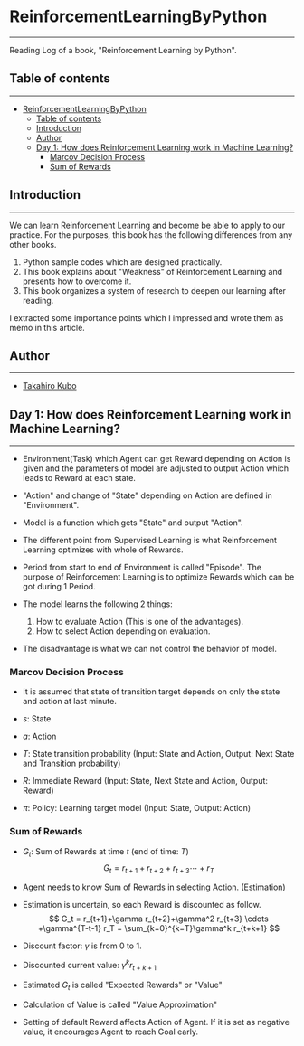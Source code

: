 # ReinforcementLearningByPython
---
Reading Log of a book, "Reinforcement Learning by Python".

## Table of contents
---
<!-- TOC -->

- [ReinforcementLearningByPython](#reinforcementlearningbypython)
    - [Table of contents](#table-of-contents)
    - [Introduction](#introduction)
    - [Author](#author)
    - [Day 1: How does Reinforcement Learning work in Machine Learning?](#day-1-how-does-reinforcement-learning-work-in-machine-learning)
        - [Marcov Decision Process](#marcov-decision-process)
        - [Sum of Rewards](#sum-of-rewards)

<!-- /TOC -->

## Introduction
---
We can learn Reinforcement Learning and become be able to apply to our practice. For the purposes, this book has the following differences from any other books.  

1. Python sample codes which are designed practically.  
2. This book explains about "Weakness" of Reinforcement Learning and presents how to overcome it.  
3. This book organizes a system of research to deepen our learning after reading.  

I extracted some importance points which I impressed and wrote them as memo in this article.  

## Author
---
* [Takahiro Kubo](https://www.wantedly.com/users/245795)  

## Day 1: How does Reinforcement Learning work in Machine Learning?
---
* Environment(Task) which Agent can get Reward depending on Action is given and the parameters of model are adjusted to output Action which leads to Reward at each state.  

* "Action" and change of "State" depending on Action are defined in "Environment".  

* Model is a function which gets "State" and output "Action".  

* The different point from Supervised Learning is what Reinforcement Learning optimizes with whole of Rewards.  

* Period from start to end of Environment is called "Episode". The purpose of Reinforcement Learning is to optimize Rewards which can be got during 1 Period.  

* The model learns the following 2 things:  
    1. How to evaluate Action (This is one of the advantages).  
    2. How to select Action depending on evaluation.  

* The disadvantage is what we can not control the behavior of model.  

### Marcov Decision Process

* It is assumed that state of transition target depends on only the state and action at last minute.  

* $s$: State
* $a$: Action
* $T$: State transition probability (Input: State and Action, Output: Next State and Transition probability)
* $R$: Immediate Reward (Input: State, Next State and Action, Output: Reward)  

* $\pi$: Policy: Learning target model (Input: State, Output: Action)  

### Sum of Rewards

* $G_t$: Sum of Rewards at time $t$ (end of time: $T$)
$$
    G_t = r_{t+1}+r_{t+2}+r_{t+3} \cdots +r_T
$$

* Agent needs to know Sum of Rewards in selecting Action. (Estimation)
* Estimation is uncertain, so each Reward is discounted as follow.  
$$
    G_t = r_{t+1}+\gamma r_{t+2}+\gamma^2 r_{t+3} \cdots +\gamma^{T-t-1} r_T = \sum_{k=0}^{k=T}\gamma^k r_{t+k+1}
$$
* Discount factor: $\gamma$ is from 0 to 1.  
* Discounted current value: $\gamma^k r_{t+k+1}$  
* Estimated $G_t$ is called "Expected Rewards" or "Value"  
* Calculation of Value is called "Value Approximation"  
* Setting of default Reward affects Action of Agent. If it is set as negative value, it encourages Agent to reach Goal early.  
